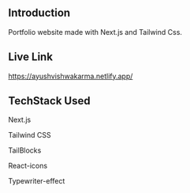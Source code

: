 ## Introduction 
Portfolio website made with Next.js and Tailwind Css.

## Live Link
https://ayushvishwakarma.netlify.app/

## TechStack Used 
  Next.js
  
  Tailwind CSS
  
  TailBlocks
  
  React-icons
  
  Typewriter-effect
